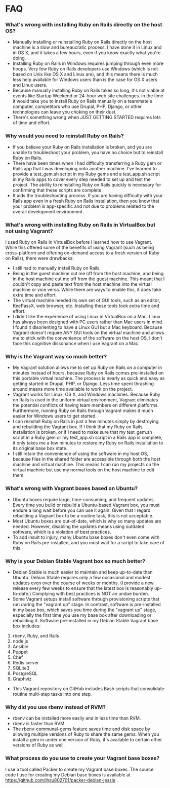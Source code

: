 # FAQ

### What's wrong with installing Ruby on Rails directly on the host OS?

*  Manually installing or reinstalling Ruby on Rails directly on the host machine is a slow and bureaucratic process.  I have done it in Linux and in OS X, and it takes a few hours, even if you know exactly what you're doing.  
*  Installing Ruby on Rails in Windows requires jumping through even more hoops.  Very few Ruby on Rails developers use Windows (which is not based on Unix like OS X and Linux are), and this means there is much less help available for Windows users than is the case for OS X users and Linux users.
*  Because manually installing Ruby on Rails takes so long, it's not viable at events like Startup Weekend or 24-hour web site challenges.  In the time it would take you to install Ruby on Rails manually on a teammate's computer, competitors who use Drupal, PHP, Django, or other technologies can leave you choking on their dust.
*  There's something wrong when JUST GETTING STARTED requires lots of time and effort.

### Why would you need to reinstall Ruby on Rails?

*  If you believe your Ruby on Rails installation is broken, and you are unable to troubleshoot your problem, you have no choice but to reinstall Ruby on Rails.
*  There have been times when I had difficulty transferring a Ruby gem or Rails app that I was developing onto another machine.  I've learned to provide a test_gem.sh script in my Ruby gems and a test_app.sh script in my Rails apps to cover every step needed to set up and test the project.  The ability to reinstalling Ruby on Rails quickly is necessary for confirming that these scripts are complete.
*  It aids the troubleshooting process.  If you are having difficulty with your Rails app even in a fresh Ruby on Rails installation, then you know that your problem is app-specific and not due to problems related to the overall development environment.

### What's wrong with installing Ruby on Rails in VirtualBox but not using Vagrant?

I used Ruby on Rails in VirtualBox before I learned how to use Vagrant.  While this offered some of the benefits of using Vagrant (such as being cross-platform and offering on-demand access to a fresh version of Ruby on Rails), there were drawbacks:

*  I still had to manually install Ruby on Rails.
*  Being in the guest machine cut me off from the host machine, and being in the host machine cut me off from the guest machine.  This meant that I couldn't copy and paste text from the host machine into the virtual machine or vice versa.  While there are ways to enable this, it does take extra time and effort.
*  The virtual machine needed its own set of GUI tools, such as an editor, KeePassX, web browser, etc.  Installing these tools took extra time and effort.
*  I didn't like the experience of using Linux in VirtualBox on a Mac.  Linux has always been designed with PC users rather than Mac users in mind.  I found it disorienting to have a Linux GUI but a Mac keyboard.  Because Vagrant doesn't require ANY GUI tools on the virtual machine and allows me to stick with the convenience of the software on the host OS, I don't face this cognitive dissonance when I use Vagrant on a Mac.

### Why is the Vagrant way so much better?

*  My Vagrant solution allows me to set up Ruby on Rails on a computer in minutes instead of hours, because Ruby on Rails comes pre-installed on this portable virtual machine.  The process is nearly as quick and easy as getting started in Drupal, PHP, or Django.  Less time spent thrashing around means more time available to work on the project.
*  Vagrant works for Linux, OS X, and Windows machines.  Because Ruby on Rails is used in the uniform virtual environment, Vagrant eliminates the potential conflicts of having team members on different platforms.  Furthermore, running Ruby on Rails through Vagrant makes it much easier for Windows users to get started.
*  I can reinstall Ruby on Rails in just a few minutes simply by destroying and rebuilding the Vagrant box.  If I think that my Ruby on Rails installation is broken, or if I need to make sure that my test_gem.sh script in a Ruby gem or my test_app.sh script in a Rails app is complete, it only takes me a few minutes to restore my Ruby on Rails installation to its original base box state.
*  I still retain the convenience of using the software in my host OS, because files in the shared folder are accessible through both the host machine and virtual machine.  This means I can run my projects on the virtual machine but use my normal tools on the host machine to edit them.

### What's wrong with Vagrant boxes based on Ubuntu?

*  Ubuntu boxes require large, time-consuming, and frequent updates.  Every time you build or rebuild a Ubuntu-based Vagrant box, you must endure a long wait before you can use it again.  Given that I regard rebuilding a Vagrant box to be a routine task, this is not acceptable.
*  Most Ubuntu boxes are out-of-date, which is why so many updates are needed.  However, disabling the updates means using outdated software, which is a violation of best practices.  
*  To add insult to injury, many Ubuntu base boxes don't even come with Ruby on Rails pre-installed, and you must wait for a script to take care of this.

### Why is your Debian Stable Vagrant box so much better?

*  Debian Stable is much easier to maintain and keep up-to-date than Ubuntu.  Debian Stable requires only a few occasional and modest updates even over the course of weeks or months.  (I provide a new release every few weeks to ensure that the latest box is reasonably up-to-date.)  Complying with best practices is NOT an undue burden.
*  Some Vagrant setups install software through provisioning scripts that run during the "vagrant up" stage.  In contrast, software is pre-installed in my base box, which saves you time during the "vagrant up" stage, especially the first time you use my base box after downloading or rebuilding it.  Software pre-installed in my Debian Stable Vagrant base box includes:

  1.  rbenv, Ruby, and Rails
  2.  node.js
  3.  Ansible
  4.  Puppet
  5.  Chef
  6.  Redis server
  7.  SQLite3
  8.  PostgreSQL
  9.  Graphviz
  
*  This Vagrant repository on GitHub includes Bash scripts that consolidate routine multi-step tasks into one step.

### Why did you use rbenv instead of RVM?

*  rbenv can be installed more easily and in less time than RVM.
*  rbenv is faster than RVM.
*  The rbenv-communal-gems feature saves time and disk space by allowing multiple versions of Ruby to share the same gems.  When you install a gem in under one version of Ruby, it's available to certain other versions of Ruby as well.

### What process do you use to create your Vagrant base boxes?

I use a tool called Packer to create my Vagrant base boxes.  The source code I use for creating my Debian base boxes is available at https://github.com/jhsu802701/packer-debian-jessie .
